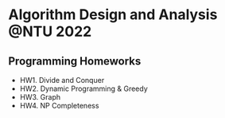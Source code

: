 # Algorithm Design and Analysis @NTU 2022

## Programming Homeworks
* HW1. Divide and Conquer
* HW2. Dynamic Programming & Greedy
* HW3. Graph
* HW4. NP Completeness
